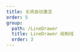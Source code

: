 ```yaml
---
title: 关闭自动激活
order: 5
group: 
  path: /LineDrawer
  title: LineDrawer 绘制线
  order: 3
---
```


<code src="./autoFocus.tsx" compact="true" defaultShowCode="true"></code>

